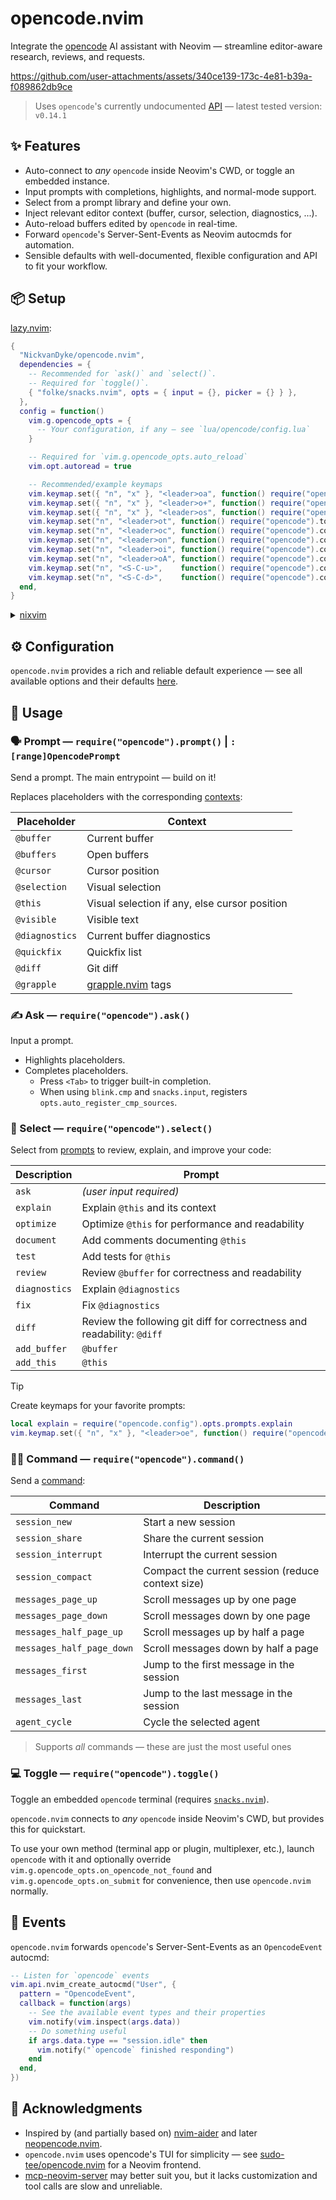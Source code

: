 # opencode.nvim

Integrate the [opencode](https://github.com/sst/opencode) AI assistant with Neovim — streamline editor-aware research, reviews, and requests. 

https://github.com/user-attachments/assets/340ce139-173c-4e81-b39a-f089862db9ce

> Uses `opencode`'s currently undocumented [API](https://github.com/sst/opencode/blob/dev/packages/opencode/src/server/server.ts) — latest tested version: `v0.14.1`

## ✨ Features

- Auto-connect to *any* `opencode` inside Neovim's CWD, or toggle an embedded instance.
- Input prompts with completions, highlights, and normal-mode support.
- Select from a prompt library and define your own.
- Inject relevant editor context (buffer, cursor, selection, diagnostics, ...).
- Auto-reload buffers edited by `opencode` in real-time.
- Forward `opencode`'s Server-Sent-Events as Neovim autocmds for automation.
- Sensible defaults with well-documented, flexible configuration and API to fit your workflow.

## 📦 Setup

[lazy.nvim](https://github.com/folke/lazy.nvim):

```lua
{
  "NickvanDyke/opencode.nvim",
  dependencies = {
    -- Recommended for `ask()` and `select()`.
    -- Required for `toggle()`.
    { "folke/snacks.nvim", opts = { input = {}, picker = {} } },
  },
  config = function()
    vim.g.opencode_opts = {
      -- Your configuration, if any — see `lua/opencode/config.lua`
    }

    -- Required for `vim.g.opencode_opts.auto_reload`
    vim.opt.autoread = true

    -- Recommended/example keymaps
    vim.keymap.set({ "n", "x" }, "<leader>oa", function() require("opencode").ask("@this: ", { submit = true }) end, { desc = "Ask about this" })
    vim.keymap.set({ "n", "x" }, "<leader>o+", function() require("opencode").prompt("@this") end, { desc = "Add this" })
    vim.keymap.set({ "n", "x" }, "<leader>os", function() require("opencode").select() end, { desc = "Select prompt" })
    vim.keymap.set("n", "<leader>ot", function() require("opencode").toggle() end, { desc = "Toggle embedded" })
    vim.keymap.set("n", "<leader>oc", function() require("opencode").command() end, { desc = "Select command" })
    vim.keymap.set("n", "<leader>on", function() require("opencode").command("session_new") end, { desc = "New session" })
    vim.keymap.set("n", "<leader>oi", function() require("opencode").command("session_interrupt") end, { desc = "Interrupt session" })
    vim.keymap.set("n", "<leader>oA", function() require("opencode").command("agent_cycle") end, { desc = "Cycle selected agent" })
    vim.keymap.set("n", "<S-C-u>",    function() require("opencode").command("messages_half_page_up") end, { desc = "Messages half page up" })
    vim.keymap.set("n", "<S-C-d>",    function() require("opencode").command("messages_half_page_down") end, { desc = "Messages half page down" })
  end,
}
```

<details>
<summary><a href="https://github.com/nix-community/nixvim">nixvim</a></summary>

```nix
programs.nixvim = {
  extraPlugins = [
    pkgs.vimPlugins.opencode-nvim
  ];
};
```
</details>

## ⚙️ Configuration

`opencode.nvim` provides a rich and reliable default experience — see all available options and their defaults [here](./lua/opencode/config.lua#L49).

## 🚀 Usage

### 🗣️ Prompt — `require("opencode").prompt()` | `:[range]OpencodePrompt`

Send a prompt. The main entrypoint — build on it!

Replaces placeholders with the corresponding [contexts](lua/opencode/config.lua#L53):

| Placeholder | Context |
| - | - |
| `@buffer` | Current buffer |
| `@buffers` | Open buffers |
| `@cursor` | Cursor position |
| `@selection` | Visual selection |
| `@this` | Visual selection if any, else cursor position |
| `@visible` | Visible text |
| `@diagnostics` | Current buffer diagnostics |
| `@quickfix` | Quickfix list |
| `@diff` | Git diff |
| `@grapple` | [grapple.nvim](https://github.com/cbochs/grapple.nvim) tags |

### ✍️ Ask — `require("opencode").ask()`

Input a prompt.

- Highlights placeholders.
- Completes placeholders.
  - Press `<Tab>` to trigger built-in completion.
  - When using `blink.cmp` and `snacks.input`, registers `opts.auto_register_cmp_sources`.

### 📝 Select — `require("opencode").select()`

Select from [prompts](lua/opencode/config.lua#68) to review, explain, and improve your code:

| Description                        | Prompt                                                    |
|------------------------------------|-----------------------------------------------------------|
| `ask`         | *(user input required)*                                           |
| `explain`     | Explain `@this` and its context                                   |
| `optimize`    | Optimize `@this` for performance and readability                  |
| `document`    | Add comments documenting `@this`                                  |
| `test`        | Add tests for `@this`                                             |
| `review`      | Review `@buffer` for correctness and readability                  |
| `diagnostics` | Explain `@diagnostics`                                            |
| `fix`         | Fix `@diagnostics`                                                |
| `diff`        | Review the following git diff for correctness and readability: `@diff`         |
| `add_buffer`  | `@buffer`                                                         |
| `add_this`    | `@this`                                                           |

> [!TIP]
> Create keymaps for your favorite prompts:
> ```lua
> local explain = require("opencode.config").opts.prompts.explain
> vim.keymap.set({ "n", "x" }, "<leader>oe", function() require("opencode").prompt(explain.prompt, explain) end, { desc = "Explain this" })
> ```

### 🧑‍🏫 Command — `require("opencode").command()`

Send a [command](https://opencode.ai/docs/keybinds):

| Command                   | Description                                              |
|---------------------------|----------------------------------------------------------|
| `session_new`             | Start a new session                                      |
| `session_share`           | Share the current session                                |
| `session_interrupt`       | Interrupt the current session                            |
| `session_compact`         | Compact the current session (reduce context size)        |
| `messages_page_up`        | Scroll messages up by one page                           |
| `messages_page_down`      | Scroll messages down by one page                         |
| `messages_half_page_up`   | Scroll messages up by half a page                        |
| `messages_half_page_down` | Scroll messages down by half a page                      |
| `messages_first`          | Jump to the first message in the session                 |
| `messages_last`           | Jump to the last message in the session                  |
| `agent_cycle`             | Cycle the selected agent                                 |

> Supports *all* commands — these are just the most useful ones

### 💻 Toggle — `require("opencode").toggle()`

Toggle an embedded `opencode` terminal (requires [`snacks.nvim`](https://github.com/folke/snacks.nvim)).

`opencode.nvim` connects to *any* `opencode` inside Neovim's CWD, but provides this for quickstart.

To use your own method (terminal app or plugin, multiplexer, etc.), launch `opencode` with it and optionally override `vim.g.opencode_opts.on_opencode_not_found` and `vim.g.opencode_opts.on_submit` for convenience, then use `opencode.nvim` normally.

## 👀 Events

`opencode.nvim` forwards `opencode`'s Server-Sent-Events as an `OpencodeEvent` autocmd:

```lua
-- Listen for `opencode` events
vim.api.nvim_create_autocmd("User", {
  pattern = "OpencodeEvent",
  callback = function(args)
    -- See the available event types and their properties
    vim.notify(vim.inspect(args.data))
    -- Do something useful
    if args.data.type == "session.idle" then
      vim.notify("`opencode` finished responding")
    end
  end,
})
```

## 🙏 Acknowledgments

- Inspired by (and partially based on) [nvim-aider](https://github.com/GeorgesAlkhouri/nvim-aider) and later [neopencode.nvim](https://github.com/loukotal/neopencode.nvim).
- `opencode.nvim` uses opencode's TUI for simplicity — see [sudo-tee/opencode.nvim](https://github.com/sudo-tee/opencode.nvim) for a Neovim frontend.
- [mcp-neovim-server](https://github.com/bigcodegen/mcp-neovim-server) may better suit you, but it lacks customization and tool calls are slow and unreliable.
